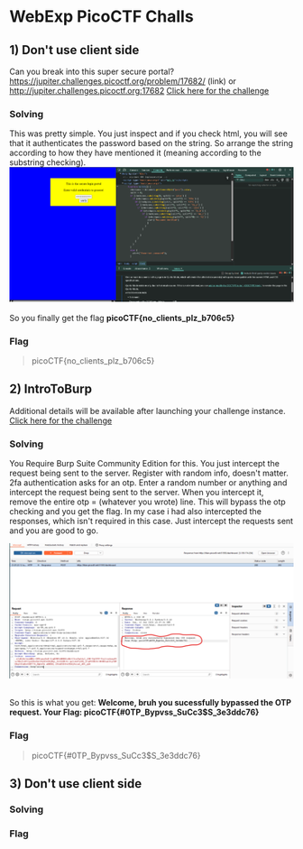# WebExp PicoCTF Challs

## 1) Don't use client side
Can you break into this super secure portal? https://jupiter.challenges.picoctf.org/problem/17682/ (link) or http://jupiter.challenges.picoctf.org:17682
[Click here for the challenge](https://jupiter.challenges.picoctf.org/problem/17682/)

### Solving 
This was pretty simple. You just inspect and if you check html, you will see that it authenticates the password based on the string. So arrange the string according to how they have mentioned it 
(meaning according to the substring checking).<br>
![Solving img](https://github.com/P829060/MIST_TechincalWriteup/blob/6dcea96fd8653fecefb1c1ba5b6b7795744e13bf/images/dont-use-client-side%20chall%20solving%20photo.png)  
<br> So you finally get the flag **picoCTF{no_clients_plz_b706c5}**

### Flag
> picoCTF{no_clients_plz_b706c5}

## 2) IntroToBurp
Additional details will be available after launching your challenge instance.
[Click here for the challenge](https://play.picoctf.org/practice/challenge/419?category=1&page=1&search=Intro)

### Solving 
You Require Burp Suite Community Edition for this. You just intercept the request being sent to the server. Register with random info, doesn't matter. 2fa authentication asks for an otp. Enter a random number or anything and intercept the request being sent to the server. When you intercept it, remove the entire otp = (whatever you wrote) line. This will bypass the otp checking and you get the flag. In my case i had also intercepted the responses, which isn't required in this case. Just intercept the requests sent and you are good to go. <br>

![Burp suite img with sol after intercepting and sending the request](https://github.com/P829060/MIST_TechincalWriteup/blob/e15c954c1ad076dd89bbd62033986d984d5e2d71/images/IntroToBurp%20chall.png)

<br> So this is what you get: **Welcome, bruh you sucessfully bypassed the OTP request. Your Flag: picoCTF{#0TP_Bypvss_SuCc3$S_3e3ddc76}**

### Flag
> picoCTF{#0TP_Bypvss_SuCc3$S_3e3ddc76}

## 3) Don't use client side
### Solving 

### Flag
